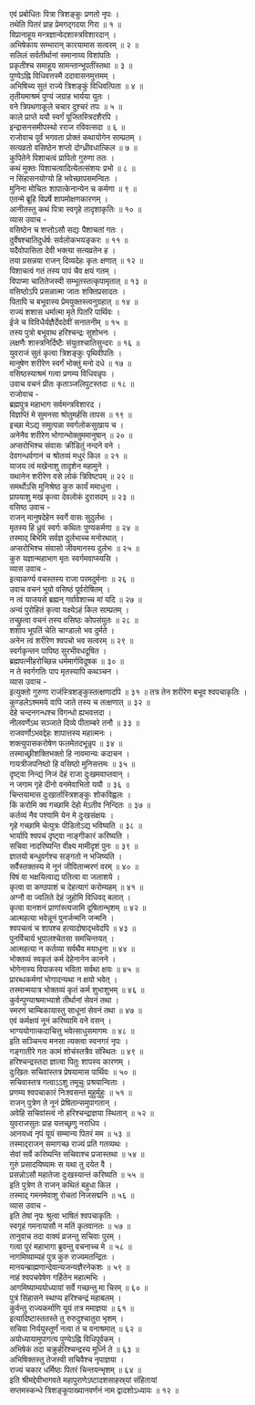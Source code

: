 एवं प्रबोधितः पित्रा त्रिशङ्कुः प्रणतो नृपः ।  
तथेति पितरं प्राह प्रेमगद्‌गदया गिरा ॥ १ ॥  
विप्रानाहूय मन्त्रज्ञान्वेदशास्त्रविशारदान् ।  
अभिषेकाय सम्भारान् कारयामास सत्वरम् ॥ २ ॥  
सलिलं सर्वतीर्थानां समानाय्य विशांपतिः ।  
प्रकृतीश्च समाहूय सामन्तान्भूपतींस्तथा ॥ ३ ॥  
पुण्येऽह्नि विधिवत्तस्मै ददावासनमुत्तमम् ।  
अभिषिच्य सुतं राज्ये त्रिशङ्कुं विधिवत्पिता ॥ ४ ॥  
तृतीयमाश्रमं पुण्यं जग्राह भार्यया युतः ।  
वने त्रिपथगाकूले चचार दुश्चरं तपः ॥ ५ ॥  
काले प्राप्ते ययौ स्वर्गं पूजितस्त्रिदशैरपि ।  
इन्द्रासनसमीपस्थो रराज रविवत्सदा ॥ ६ ॥  
राजोवाच पूर्वं भगवता प्रोक्तं कथायोगेन साम्प्रतम् ।  
सत्यव्रतो वसिष्ठेन शप्तो दोग्ध्रीवधात्किल ॥ ७ ॥  
कुपितेने पिशाचत्वं प्रापितो गुरुणा ततः ।  
कथं मुक्तः पिशाचत्वादित्येतत्संशयः प्रभो ॥ ८ ॥  
न सिंहासनयोग्यो हि भवेच्छापसमन्वितः ।  
मुनिना मोचितः शापात्केनान्येन च कर्मणा ॥ ९ ॥  
एतन्मे ब्रूहि विप्रर्षे शापमोक्षणकारणम् ।  
आनीतस्तु कथं पित्रा स्वगृहे तादृशाकृतिः ॥ १० ॥  
व्यास उवाच -  
वसिष्ठेन च शप्तोऽसौ सद्यः पैशाचतां गतः ।  
दुर्वेषश्चातिदुर्धर्षः सर्वलोकभयङ्करः ॥ ११ ॥  
यदैवोपासिता देवी भक्त्या सत्यव्रतेन ह ।  
तया प्रसन्नया राजन् दिव्यदेहः कृतः क्षणात् ॥ १२ ॥  
पिशाचत्वं गतं तस्य पापं चैव क्षयं गतम् ।  
विपाप्मा चातितेजस्वी सम्भूतस्तत्कृपामृतात् ॥ १३ ॥  
वसिष्ठोऽपि प्रसन्नात्मा जातः शक्तिप्रसादतः ।  
पितापि च बभूवास्य प्रेमयुक्तस्त्वनुग्रहात् ॥ १४ ॥  
राज्यं शशास धर्मात्मा मृते पितरि पार्थिवः ।  
ईजे च विविधैर्यज्ञैर्देवदेवीं सनातनीम् ॥ १५ ॥  
तस्य पुत्रो बभूवाथ हरिश्चन्द्रः सुशोभनः ।  
लक्षणैः शास्त्रनिर्दिष्टैः संयुतश्चातिसुन्दरः ॥ १६ ॥  
युवराजं सुतं कृत्वा त्रिशङ्कुः पृथिवीपतिः ।  
मानुषेण शरीरेण स्वर्गं भोक्तुं मनो दधे ॥ १७ ॥  
वसिष्ठस्याश्रमं गत्वा प्रणम्य विधिवन्नृपः ।  
उवाच वचनं प्रीतः कृताञ्जलिपुटस्तदा ॥ १८ ॥  
राजोवाच -  
ब्रह्मपुत्र महाभाग सर्वमन्त्रविशारद ।  
विज्ञप्तिं मे सुमनसा श्रोतुमर्हसि तापस ॥ १९ ॥  
इच्छा मेऽद्य समुत्पन्ना स्वर्गलोकसुखाय च ।  
अनेनैव शरीरेण भोगान्भोक्तुममानुषान् ॥ २० ॥  
अप्सरोभिश्च संवासः क्रीडितुं नन्दने वने ।  
देवगन्धर्वगानं च श्रोतव्यं मधुरं किल ॥ २१ ॥  
याजय त्वं मखेनाशु तादृशेन महामुने ।  
यथानेन शरीरेण वसे लोकं त्रिविष्टपम् ॥ २२ ॥  
समर्थोऽसि मुनिश्रेष्ठ कुरु कार्यं ममाधुना ।  
प्रापयाशु मखं कृत्वा देवलोकं दुरासदम् ॥ २३ ॥  
वसिष्ठ उवाच -  
राजन् मानुषदेहेन स्वर्गे वासः सुदुर्लभः ।  
मृतस्य हि ध्रुवं स्वर्गः कथितः पुण्यकर्मणा ॥ २४ ॥  
तस्माद्‌ बिभेमि सर्वज्ञ दुर्लभाच्च मनोरथात् ।  
अप्सरोभिश्च संवासो जीवमानस्य दुर्लभः ॥ २५ ॥  
कुरु यज्ञान्महाभाग मृतः स्वर्गमवाप्स्यसि ।  
व्यास उवाच -  
इत्याकर्ण्य वचस्तस्य राजा परमदुर्मनाः ॥ २६ ॥  
उवाच वचनं भूयो वसिष्ठं पूर्वरोषितम् ।  
न त्वं याजयसे ब्रह्मन् गर्वावेशाच्च मां यदि ॥ २७ ॥  
अन्यं पुरोहितं कृत्वा यक्ष्येऽहं किल साम्प्रतम् ।  
तच्छ्रुत्वा वचनं तस्य वसिष्ठः कोपसंयुतः ॥ २८ ॥  
शशाप भूपतिं चेति चाण्डालो भव दुर्मते ।  
अनेन त्वं शरीरेण श्वपचो भव सत्वरम् ॥ २९ ॥  
स्वर्गकृन्तन पापिष्ठ सुरभीवधदूषित ।  
ब्रह्मपत्नीहरोच्छिन्न धर्ममार्गविदूषक ॥ ३० ॥  
न ते स्वर्गगतिः पाप मृतस्यापि कथञ्चन ।  
व्यास उवाच -  
इत्युक्तो गुरुणा राजंस्त्रिशङ्कुस्तत्क्षणादपि ॥ ३१ ॥
तत्र तेन शरीरेण बभूव श्वपचाकृतिः ।  
कुण्डलेऽश्ममये वापि जाते तस्य च तत्क्षणात् ॥ ३२ ॥  
देहे चन्दनगन्धश्च विगन्धो ह्यभवत्तदा ।  
नीलवर्णेऽथ सञ्जाते दिव्ये पीताम्बरे तनौ ॥ ३३ ॥  
राजवर्णोऽभवद्देहः शापात्तस्य महात्मनः ।  
शक्त्युपासकरोषेण फलमेतदभून्नृप ॥ ३४ ॥  
तस्माच्छ्रीशक्तिभक्तो हि नावमान्यः कदाचन ।  
गायत्रीजपनिष्ठो हि वसिष्ठो मुनिसत्तमः ॥ ३५ ॥  
दृष्ट्वा निन्द्यं निजं देहं राजा दुःखमवाप्तवान् ।  
न जगाम गृहे दीनो वनमेवाभितो ययौ ॥ ३६ ॥  
चिन्तयामास दुःखार्तास्त्रिशङ्कुः शोकविह्वलः ।  
किं करोमि क्व गच्छामि देहो मेऽतीव निन्दितः ॥ ३७ ॥  
कर्तव्यं नैव पश्यामि येन मे दुःखसंक्षयः ।  
गृहे गच्छामि चेत्पुत्रः पीडितोऽद्य भविष्यति ॥ ३८ ॥  
भार्यापि श्वपचं दृष्ट्वा नाङ्‌गीकारं करिष्यति ।  
सचिवा नादरिष्यन्ति वीक्ष्य मामीदृशं पुनः ॥ ३९ ॥  
ज्ञातयो बन्धुवर्गश्च सङ्गतो न भजिष्यति ।  
सर्वैस्तक्तस्य मे नूनं जीवितान्मरणं वरम् ॥ ४० ॥  
विषं वा भक्षयित्वाद्य पतित्वा वा जलाशये ।  
कृत्वा वा कण्ठपाशं च देहत्यागं करोम्यहम् ॥ ४१ ॥  
अग्नौ वा ज्वलिते देहं जुहोमि विधिवद्‌ बलात् ।  
कृत्वा वानशनं प्राणांस्त्यजामि दूषितान्भृशम् ॥ ४२ ॥  
आत्महत्या भवेन्नूनं पुनर्जन्मनि जन्मनि ।  
श्वपचत्वं च शापश्च हत्यादोषाद्‌भवेदपि ॥ ४३ ॥  
पुनर्विचार्य भूपालश्चेतसा समचिन्तयत् ।  
आत्महत्या न कर्तव्या सर्वथैव मयाधुना ॥ ४४ ॥  
भोक्तव्यं स्वकृतं कर्म देहेनानेन कानने ।  
भोगेनास्य विपाकस्य भविता सर्वथा क्षयः ॥ ४५ ॥  
प्रारब्धकर्मणां भोगादन्यथा न क्षयो भवेत् ।  
तस्मान्मयात्र भोक्तव्यं कृतं कर्म शुभाशुभम् ॥ ४६ ॥  
कुर्वन्पुण्याश्रमाभ्याशे तीर्थानां सेवनं तथा ।  
स्मरणं चाम्बिकायास्तु साधूनां सेवनं तथा ॥ ४७ ॥  
एवं कर्मक्षयं नूनं करिष्यामि वने वसन् ।  
भाग्ययोगात्कदाचित्तु भवेत्साधुसमागमः ॥ ४८ ॥  
इति सञ्चिन्त्य मनसा त्यक्त्वा स्वनगरं नृपः ।  
गङ्गातीरे गतः कामं शोचंस्तत्रैव संस्थितः ॥ ४९ ॥  
हरिश्चन्द्रस्तदा ज्ञात्वा पितुः शापस्य कारणम् ।  
दुःखितः सचिवांस्तत्र प्रेषयामास पार्थिवः ॥ ५० ॥  
सचिवास्तत्र गत्वाऽऽशु तमूचुः प्रश्रयान्विताः ।  
प्रणम्य श्वपचाकारं निःश्वसन्तं मुहुर्मुहुः ॥ ५१ ॥  
राजन् पुत्रेण ते नूनं प्रेषितान्समुपागतान् ।  
अवेहि सचिवांस्त्वं नो हरिश्चन्द्राज्ञया स्थितान् ॥ ५२ ॥  
युवराजसुतः प्राह यत्तच्छृणु नराधिप ।  
आनयध्वं नृपं यूयं सम्मान्य पितरं मम ॥ ५३ ॥  
तस्माद्‌राजन् समागच्छ राज्यं प्रति गतव्यथः ।  
सेवां सर्वे करिष्यन्ति सचिवाश्च प्रजास्तथा ॥ ५४ ॥  
गुरुं प्रसादयिष्यामः स यथा तु दयेत वै ।  
प्रसन्नोऽसौ महातेजा दुःखस्यान्तं करिष्यति ॥ ५५ ॥  
इति पुत्रेण ते राजन् कथितं बहुधा किल ।  
तस्माद्‌ गमनमेवाशु रोचतां निजसद्मनि ॥ ५६ ॥  
व्यास उवाच -  
इति तेषां नृपः श्रुत्वा भाषितं श्वपचाकृतिः ।  
स्वगृहं गमनायासौ न मतिं कृतवानतः ॥ ५७ ॥  
तानुवाच तदा वाक्यं व्रजन्तु सचिवाः पुरम् ।  
गत्वा पुरं महाभागा ब्रुवन्तु वचनाच्च मे ॥ ५८ ॥  
नागमिष्याम्यहं पुत्र कुरु राज्यमतन्द्रितः ।  
मानयन्ब्राह्मणान्देवान्यजन्यज्ञैरनेकशः ॥ ५९ ॥  
नाहं श्वपचवेषेण गर्हितेन महात्मभिः ।  
आगमिष्याम्ययोध्यायां सर्वे गच्छन्तु मा चिरम् ॥ ६० ॥  
पुत्रं सिंहासने स्थाप्य हरिश्चन्द्रं महाबलम् ।  
कुर्वन्तु राज्यकर्माणि यूयं तत्र ममाज्ञया ॥ ६१ ॥  
इत्यादिष्टास्ततस्ते तु रुरुदुश्चातुरा भृशम् ।  
सचिवा निर्ययुस्तूर्णं नत्वा तं च वनाश्रमात् ॥ ६२ ॥  
अयोध्यायामुपागत्य पुण्येऽह्नि विधिपूर्वकम् ।  
अभिषेकं तदा चक्रुर्हरिश्चन्द्रस्य मूर्ध्नि ते ॥ ६३ ॥  
अभिषिक्तस्तु तेजस्वी सचिवैश्च नृपाज्ञया ।  
राज्यं चकार धर्मिष्ठः पितरं चिन्तयन्भृशम् ॥ ६४ ॥  
इति श्रीमद्देवीभागवते महापुराणेऽष्टादशसाहस्र्यां संहितायां  
सप्तमस्कन्धे त्रिशङ्कूपाख्यानवर्णनं नाम द्वादशोऽध्यायः ॥ १२ ॥
